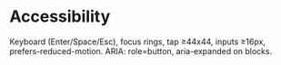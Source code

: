 # Accessibility
Keyboard (Enter/Space/Esc), focus rings, tap ≥44x44, inputs ≥16px, prefers-reduced-motion.
ARIA: role=button, aria-expanded on blocks.
